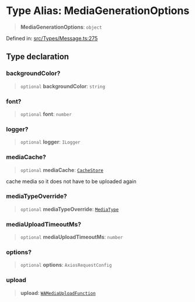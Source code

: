 # Type Alias: MediaGenerationOptions

> **MediaGenerationOptions**: `object`

Defined in: [src/Types/Message.ts:275](https://github.com/Fokusdotid/Baileys/blob/86ad0f8078178c8586062ad3364a59e068f4b3b2/src/Types/Message.ts#L275)

## Type declaration

### backgroundColor?

> `optional` **backgroundColor**: `string`

### font?

> `optional` **font**: `number`

### logger?

> `optional` **logger**: `ILogger`

### mediaCache?

> `optional` **mediaCache**: [`CacheStore`](CacheStore.md)

cache media so it does not have to be uploaded again

### mediaTypeOverride?

> `optional` **mediaTypeOverride**: [`MediaType`](MediaType.md)

### mediaUploadTimeoutMs?

> `optional` **mediaUploadTimeoutMs**: `number`

### options?

> `optional` **options**: `AxiosRequestConfig`

### upload

> **upload**: [`WAMediaUploadFunction`](WAMediaUploadFunction.md)
